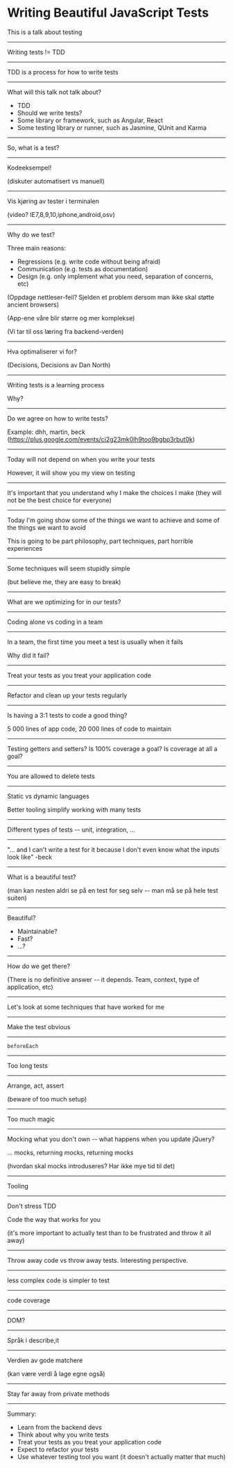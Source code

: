Writing Beautiful JavaScript Tests
==================================

This is a talk about testing

---

Writing tests != TDD

---

TDD is a process for how to write tests

---

What will this talk not talk about?

- TDD
- Should we write tests?
- Some library or framework, such as Angular, React
- Some testing library or runner, such as Jasmine, QUnit and Karma

---

So, what is a test?

---

Kodeeksempel!

(diskuter automatisert vs manuell)

---

Vis kjøring av tester i terminalen

(video? IE7,8,9,10,iphone,android,osv)

---

Why do we test?

Three main reasons:

- Regressions (e.g. write code without being afraid)
- Communication (e.g. tests as documentation)
- Design (e.g. only implement what you need, separation of concerns, etc)

(Oppdage nettleser-feil? Sjelden et problem dersom man ikke skal støtte ancient browsers)

(App-ene våre blir større og mer komplekse)

(Vi tar til oss læring fra backend-verden)

---

Hva optimaliserer vi for?

(Decisions, Decisions av Dan North)

---

Writing tests is a learning process

Why?

---

Do we agree on how to write tests?

Example: dhh, martin, beck (https://plus.google.com/events/ci2g23mk0lh9too9bgbp3rbut0k)

---

Today will not depend on when you write your tests

However, it will show you my view on testing

---

It's important that you understand why I make the choices I make (they will not be the best choice for everyone)

---

Today I'm going show some of the things we want to achieve and some of the things we want to avoid

This is going to be part philosophy, part techniques, part horrible experiences

---

Some techniques will seem stupidly simple

(but believe me, they are easy to break)

---

What are we optimizing for in our tests?

---

Coding alone vs coding in a team

---

In a team, the first time you meet a test is usually when it fails

Why did it fail?

---

Treat your tests as you treat your application code

---

Refactor and clean up your tests regularly

---

Is having a 3:1 tests to code a good thing?

5 000 lines of app code, 20 000 lines of code to maintain

---

Testing getters and setters? Is 100% coverage a goal? Is coverage at all a goal?

---

You are allowed to delete tests

---

Static vs dynamic languages

Better tooling simplify working with many tests

---

Different types of tests -- unit, integration, ...

---

"... and I can't write a test for it because I don't even know what the inputs look like" -beck

---

What is a beautiful test?

(man kan nesten aldri se på en test for seg selv -- man må se på hele test suiten)

---

Beautiful?

- Maintainable?
- Fast?
- ...?

---

How do we get there?

(There is no definitive answer -- it depends. Team, context, type of application, etc)

---

Let's look at some techniques that have worked for me

---

Make the test obvious

---

`beforeEach`

---

Too long tests

---

Arrange, act, assert

(beware of too much setup)

---

Too much magic

---

Mocking what you don't own -- what happens when you update jQuery?

... mocks, returning mocks, returning mocks

(hvordan skal mocks introduseres? Har ikke mye tid til det)

---

Tooling

---

Don't stress TDD

Code the way that works for you

(it's more important to actually test than to be frustrated and throw it all away)

---

Throw away code vs throw away tests. Interesting perspective.

---

less complex code is simpler to test

---

code coverage

---

DOM?

---

Språk i describe,it

---

Verdien av gode matchere

(kan være verdi å lage egne også)

---

Stay far away from private methods

---

Summary:

- Learn from the backend devs
- Think about why you write tests
- Treat your tests as you treat your application code
- Expect to refactor your tests
- Use whatever testing tool you want (it doesn't actually matter that much)

